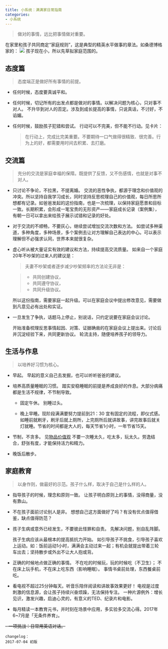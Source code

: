 ```yaml
---
title: 小系统：满满家日常指南
categories: 
- 小系统
---
```


> 做对的事情，远比把事情做对重要。

在家里和孩子共同商定“家庭规则”，这是典型的精英水平做事的章法。如桑德博格家的：
![](http://7xs0kh.com1.z0.glb.clouddn.com/2017-09-05-IMG_2072.JPG)
孩子现在小，所以先草拟家庭范围的。

## 态度篇
> 态度端正是做好所有事情的前提。

- 任何时候，态度要真诚平和。

- 任何时候，切记所有的出发点都是做对的事情。以解决问题为核心，只对事不对人。
	不升华到对人的否定。涉及到成长提高的事情，只说真话，不讨好，不谄媚。
	
- 任何时候，鼓励孩子犯错和尝试。
	行动可以不完美，但不能不行动。见卡片：

	> 在行动上，完成比完美重要。不要期待一口气做得很精致、很完善。行为上的好，都需要用时间去积累、去打磨。

## 交流篇
> 充分的交流是家庭幸福的保障。既提供了反馈，又不伤感情，也就是对事不对人。 

- 只讨论不争论，不拉黑，不提离婚。
	交流的恶性争执，都源于理念和价值观的冲突。所以坚持自我学习成长，同时坚持反思梳理自己的价值观，每日所思所想都有记录。如爸爸发起的这份指南，也是一次梳理，以保持家庭愿景和目标一致。长期积累，会形成一笔宝贵的无形资产——家庭成长记录（案例集），有朝一日可以拿出来给孩子展示试错和记录的好处。
	
- 对于交流的不顺畅，不要灰心，继续尝试增加交流次数和方法。
	如尝试多种渠道，多种角度，多种场景，多个案例去让对方理解自己表达的中心。可以表示理解但不必强求认同，世界本来就很复杂。

- 虚心听从被大量证实有效的建议和方法，持续提高交流质量。
	如来自一个家庭20年不吵架的过来人的建议是：
	> 夫妻不吵架或者逐步减少吵架频率的方法论无非是：
	
	> - 共同创建协议，
	> - 共同遵守协议，
	> - 共同升级协议。
	
    所以这份指南，需要家庭一起升级。可以在家庭会议中提出修改意见，需要做到凡意见必有出处和实证。

- 一旦发生了争执，话题马上停止，别说话，只约定说要在家庭会议讨论。
	
	开始准备梳理反思事情起因、对策、证据确凿的在家庭会议上提出来。讨论后并沉淀经验下来，共同更新协议。
	轮流主持，随便培养孩子的领导力。
	
## 生活与作息
> 以培养好习惯为核心。

- 早起。
	早起的意义自己去发掘，也可以听听爸爸的建议。

- 培养高质量睡眠的习惯。
	踏实安稳睡眠的前提是养成良好的作息。大部分病痛都是生活不规律，不节制导致。
	- 固定午休。
	别睡过头。
	
	- 晚上早睡。现阶段满满要努力提前到21：30
	宜有固定的流程，即仪式感。如睡前就刷牙，刷牙后就上厕所，上完厕所后就讲故事，讲完故事后就关灯就睡。节省的时间都是大人的，每天节省1小时，一年节省15天。

- 节制，不贪多。
	见[物品价值观](https://bigv027.github.io/valueitems.html)	
	不要一次睡太久，吃太多，玩太久。劳逸结合，舒张有度，才能保持活力和精力。
	
- 晚饭后散步。
	
## 家庭教育
> 以身作则，做最好的示范。孩子什么样，取决于自己是什么样的人。

- 指导孩子的时候，理念和原则一致。
	让孩子明白原则上的事情，没得商量，没有靠山。

- 不在孩子面前讨论别人是非。
	想想自己这方面做好了吗？有没有优点值得借鉴，缺点值得防范？

- 孩子生病或意外已经发生，不要彼此怪罪和自责。
	先解决问题，别自乱阵脚。

    孩子生病应该从最根本的提高抵抗力开始。
    如引导孩子不挑食，引导孩子喜欢上运动。如：饭前运动1小时，满满会主动过来一起；有机会就提出带着三轮车出去；坚持散步或外出不让大人抱或背。

- 正确的时候地点做正确的事情。
	不在吃的时候玩，玩的时候吃（不卫生）；
	不在床上玩手机，不在床上吃东西（影响睡眠）。
	事情书桌前处理，东西餐桌前吃。

- 看电视不超过25分钟每天。听音乐陪伴阅读和讲故事效果更好！
	电视是过度刺激的信息源，会让孩子持续兴奋烦躁，无法保持专注。
	一种片源例外：增长见识，激发兴趣，启迪心灵的，有意义的TED、纪录片和电影。

- 每月精读一本教育元书，并时刻在场景中应用，多实验多交流心得。2017年6~7月是「无条件养育」。

~~- 一项挑战：日常用英语对话。~~


```
changelog：
2017-07-04 初版
```

